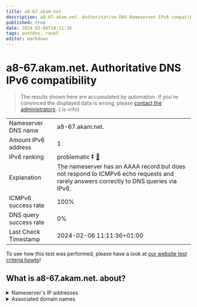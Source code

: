 ```yaml
---
title: a8-67.akam.net.
description: a8-67.akam.net. Authoritative DNS Nameserver IPv6 compatibility
published: true
date: 2024-02-06T10:11:36
tags: authdns, rank5
editor: markdown
---
```


# a8-67.akam.net. Authoritative DNS IPv6 compatibility

> The results shown here are accumulated by automation. If you're convinced the displayed data is wrong, please [contact the administrators](/howto/chat). 
{.is-info}




|   |   |
| - | - |
| Nameserver DNS name | a8-67.akam.net.
| Amount IPv6 address | 1
| IPv6 ranking | problematic :arrow_double_down: [🔗](/howto/ranking) |
| Explanation | The nameserver has an AAAA record but does not respond to ICMPv6 echo requests and rarely answers correctly to DNS queries via IPv6. |
| ICMPv6 success rate | 100%|
| DNS query success rate | 0% |
| Last Check Timestamp | 2024-02-06 11:11:36+01:00 |

To see how this test was performed, please have a look at [our website test criteria howto](/howto/testcriteria/authdns)!


## What is a8-67.akam.net. about?




<details>
<summary>Nameserver's IP addresses</summary>

2600:1403:a::43

</details>



<details>
<summary>Associated domain names</summary>

www.mufg.jp

www.nissan-global.com

</details>
